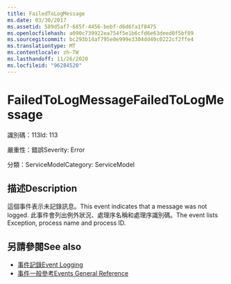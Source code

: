 ```yaml
---
title: FailedToLogMessage
ms.date: 03/30/2017
ms.assetid: 589d5af7-685f-4456-bebf-d6d6fa1f8475
ms.openlocfilehash: a090c739922ea754f5e1b6cfd6e63deed0f5bf89
ms.sourcegitcommit: bc293b14af795e0e999e3304dd40c0222cf2ffe4
ms.translationtype: MT
ms.contentlocale: zh-TW
ms.lasthandoff: 11/26/2020
ms.locfileid: "96284520"
---
```

# <a name="failedtologmessage"></a><span data-ttu-id="0e20d-102">FailedToLogMessage</span><span class="sxs-lookup"><span data-stu-id="0e20d-102">FailedToLogMessage</span></span>

<span data-ttu-id="0e20d-103">識別碼：113</span><span class="sxs-lookup"><span data-stu-id="0e20d-103">Id: 113</span></span>  
  
 <span data-ttu-id="0e20d-104">嚴重性：錯誤</span><span class="sxs-lookup"><span data-stu-id="0e20d-104">Severity: Error</span></span>  
  
 <span data-ttu-id="0e20d-105">分類：ServiceModel</span><span class="sxs-lookup"><span data-stu-id="0e20d-105">Category: ServiceModel</span></span>  
  
## <a name="description"></a><span data-ttu-id="0e20d-106">描述</span><span class="sxs-lookup"><span data-stu-id="0e20d-106">Description</span></span>  

 <span data-ttu-id="0e20d-107">這個事件表示未記錄訊息。</span><span class="sxs-lookup"><span data-stu-id="0e20d-107">This event indicates that a message was not logged.</span></span> <span data-ttu-id="0e20d-108">此事件會列出例外狀況、處理序名稱和處理序識別碼。</span><span class="sxs-lookup"><span data-stu-id="0e20d-108">The event lists Exception, process name and process ID.</span></span>  
  
## <a name="see-also"></a><span data-ttu-id="0e20d-109">另請參閱</span><span class="sxs-lookup"><span data-stu-id="0e20d-109">See also</span></span>

- [<span data-ttu-id="0e20d-110">事件記錄</span><span class="sxs-lookup"><span data-stu-id="0e20d-110">Event Logging</span></span>](index.md)
- [<span data-ttu-id="0e20d-111">事件一般參考</span><span class="sxs-lookup"><span data-stu-id="0e20d-111">Events General Reference</span></span>](events-general-reference.md)
